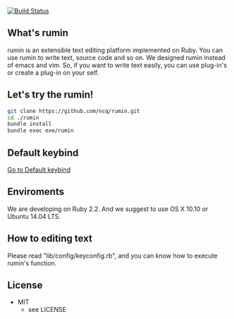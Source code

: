 [![Build Status](https://travis-ci.org/ncq/rumin.svg?branch=master)](https://travis-ci.org/ncq/rumin)

## What's rumin
rumin is an extensible text editing platform implemented on Ruby.
You can use rumin to write text, source code and so on.
We designed rumin instead of emacs and vim.
So, if you want to write text easily,
 you can use plug-in's or create a plug-in on your self.

## Let's try the rumin!

```sh
git clone https://github.com/ncq/rumin.git
cd ./rumin
bundle install
bundle exec exe/rumin
```

## Default keybind
[Go to Default keybind](https://github.com/ncq/rumin/wiki/default-keybind)

## Enviroments
We are developing on Ruby 2.2.
And we suggest to use OS X 10.10 or Ubuntu 14.04 LTS.

## How to editing text
Please read "lib/config/keyconfig.rb", and you can know how to execute rumin's function.

## License
* MIT
  * see LICENSE
